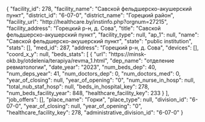 {
    "facility_id": 278,
    "facility_name": "Савской фельдшерско-акушерский пункт",
    "district_id": "6-07-0",
    "district_name": "Горецкий район",
    "facility_url": "http:\/\/healthcare.by\/instinfo.php?orgnum=27215",
    "facility_address": "Горецкий р-н, д. Сова",
    "title": "Савской фельдшерско-акушерский пункт",
    "facility_type": null,
    "ap_1": null,
    "name": "Савской фельдшерско-акушерский пункт",
    "state": "public institution",
    "stats": [],
    "med_id": 287,
    "address": "Горецкий р-н, д. Сова",
    "devices": [],
    "coord_x_y": null,
    "beds_stats": [
        {
            "url": "https:\/\/minsk-okb.by\/otdelenia\/terapiya\/revma_1.html",
            "dep_name": "отделение ревматологии",
            "date_year": "2023",
            "num_beds_dep": 40,
            "num_deps_year": 41,
            "num_doctors_dep": 0,
            "num_doctors_med": 0,
            "year_of_closing": null,
            "year_of_opening": "0",
            "num_nurse_in_hosp": null,
            "total_nub_staf_hosp": null,
            "beds_in_hospital_key": 278,
            "num_beds_facility_year": 848,
            "healthcare_facility_key": 233
        }
    ],
    "job_offers": [],
    "place_name": "Горки",
    "place_type": null,
    "division_id": "6-07-0",
    "year_of_closing": null,
    "year_of_opening": "0",
    "healthcare_facility_key": 278,
    "administrative_division_id": "6-07-0"
}